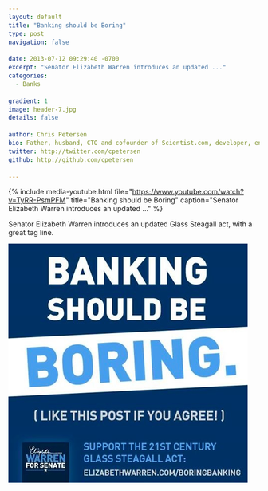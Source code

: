 ```yaml
---
layout: default
title: "Banking should be Boring"
type: post
navigation: false

date: 2013-07-12 09:29:40 -0700
excerpt: "Senator Elizabeth Warren introduces an updated ..."
categories:
  - Banks

gradient: 1
image: header-7.jpg
details: false

author: Chris Petersen
bio: Father, husband, CTO and cofounder of Scientist.com, developer, entrepreneur and technologist.
twitter: http://twitter.com/cpetersen
github: http://github.com/cpetersen

---
```


{% include media-youtube.html file="https://www.youtube.com/watch?v=TyRR-PsmPFM" title="Banking should be Boring" caption="Senator Elizabeth Warren introduces an updated ..." %}

Senator Elizabeth Warren introduces an updated Glass Steagall act, with a great tag line.

  ![](/assets/import/97259bff719fbabbd3462372e7c0acc4.jpg)  
